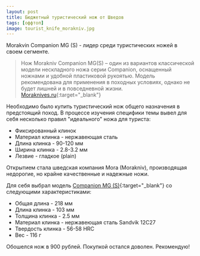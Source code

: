 ```yaml
---
layout: post 
title: Бюджетный туристический нож от Шведов
tags: [оффтоп]
image: tourist_knife_morakniv.jpg
---
```


Morakvin Companion MG (S) - лидер среди туристических ножей в своем сегменте.

<!--excerpt-->

>Нож Morakniv Companion MG(S) – один из вариантов классической модели нескладного ножа серии Companion, оснащенный ножнами и удобной пластиковой рукоятью. Модель рекомендована для применения в походных условиях, однако не будет лишней и в повседневной жизни. <br/> [Moraknives.ru](https://moraknives.ru/nozh-morakniv-companion-mg-nerzhaveyushchaya-staly-11827/){:target="_blank"}

Необходимо было купить туристический нож общего назначения в предстоящий поход. В процессе изучения специфики темы вывел для себя несколько правил "идеального" ножа для туриста:
* Фиксированный клинок
* Материал клинка - нержавеющая сталь
* Длина клинка - 90-120 мм
* Ширина клинка - 2.8-3.2 мм
* Лезвие - гладкое (plain)

Открытием стала шведская компания Mora (Morakniv), производящая недорогие, но крайне качественные и надежные ножи.

Для себя выбрал модель [Companion MG (S)](https://moraknives.ru/nozh-morakniv-companion-mg-nerzhaveyushchaya-staly-11827/){:target="_blank"} со следующими характеристиками:
* Общая длина - 218 мм
* Длина клинка - 103 мм
* Толщина клинка - 2.5 мм
* Материал клинка - нержавеющая сталь Sandvik 12C27
* Твердость клинка - 56-58 HRC
* Вес - 116 г

Обошелся нож в 900 рублей. Покупкой остался доволен. Рекомендую!
